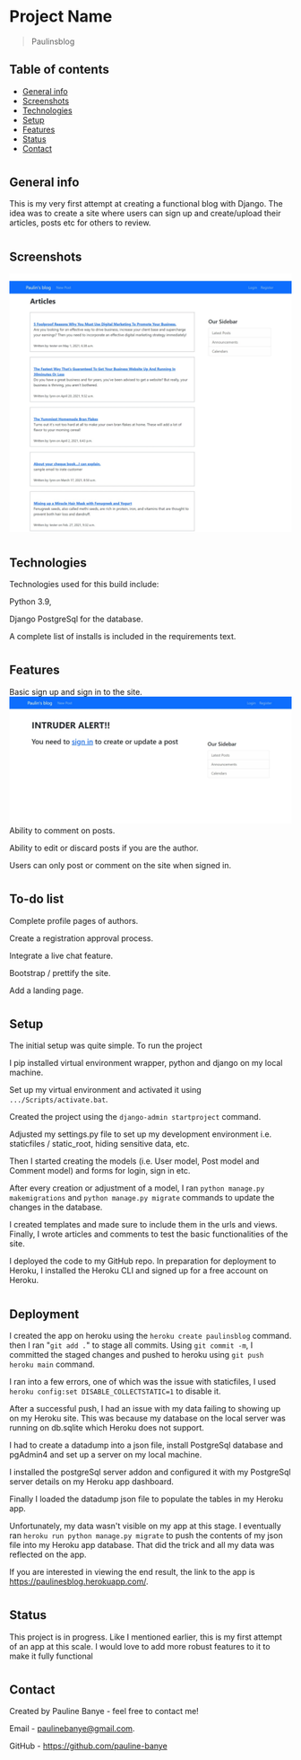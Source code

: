 # Project Name
> Paulinsblog

## Table of contents
* [General info](#general-info)
* [Screenshots](#screenshots)
* [Technologies](#technologies)
* [Setup](#setup)
* [Features](#features)
* [Status](#status)
* [Contact](#contact)
#
## General info
This is my very first attempt at creating a functional blog with Django. The idea was to create a site where users can sign up and create/upload their articles, posts etc for others to review. 
#
## Screenshots
![Example screenshot](./img/home.jpeg)
#
## Technologies
Technologies used for this build include:

Python 3.9,

Django
PostgreSql for the database.

A complete list of installs is included in the requirements text.

#
## Features
Basic sign up and sign in to the site.
![Example screenshot](./img/alert.jpeg)
Ability to comment on posts.

Ability to edit or discard posts if you are the author.

Users can only post or comment on the site when signed in. 

#
## To-do list

Complete profile pages of authors.  

Create a registration approval process.

Integrate a live chat feature. 

Bootstrap / prettify the site.

Add a landing page.

#
## Setup
The initial setup was quite simple. To run the project

I pip installed virtual environment wrapper, python and django on my local machine.

Set up my virtual environment and activated it using `.../Scripts/activate.bat`.

Created the project using the `django-admin startproject` command.

Adjusted my settings.py file to set up my development environment i.e. staticfiles / static_root, hiding sensitive data, etc.

Then I started creating the models (i.e. User model, Post model and Comment model) and forms for login, sign in etc. 

After every creation or adjustment of a model, I ran `python manage.py makemigrations` and `python manage.py migrate` commands to update the changes in the database.

I created templates and made sure to include them in the urls and views. Finally, I wrote articles and comments to test the basic functionalities of the site.

I deployed the code to my GitHub repo. In preparation for deployment to Heroku, I installed the Heroku CLI and signed up for a free account on Heroku.

#
## Deployment
I created the app on heroku using the `heroku create paulinsblog` command. then I ran "`git add .`" to stage all commits. Using `git commit -m`, I committed the staged changes and pushed to heroku using `git push heroku main` command.

I ran into a few errors, one of which was the issue with staticfiles, I used `heroku config:set DISABLE_COLLECTSTATIC=1` to disable it.

After a successful push, I had an issue with my data failing to showing up on my Heroku site. This was because my database on the local server was running on db.sqlite which Heroku does not support. 

I had to create a datadump into a json file,  install PostgreSql database and pgAdmin4 and set up a server on my local machine. 

I installed the postgreSql server addon and configured it with my PostgreSql server details on my Heroku app dashboard.

Finally I loaded the datadump json file to populate the tables in my Heroku app.

Unfortunately, my data wasn't visible on my app at this stage. I eventually ran `heroku run python manage.py migrate` to push the contents of my json file into my Heroku app database. That did the trick and all my data was reflected on the app.

If you are 
interested in viewing the end result, the link to the app is https://paulinesblog.herokuapp.com/.  

#
## Status
This project is in progress. Like I mentioned earlier, this is my first attempt of an app at this scale. I would love to add more robust features to it to make it fully functional

#
## Contact

Created by Pauline Banye - feel free to contact me!

Email - paulinebanye@gmail.com.

GitHub - https://github.com/pauline-banye
